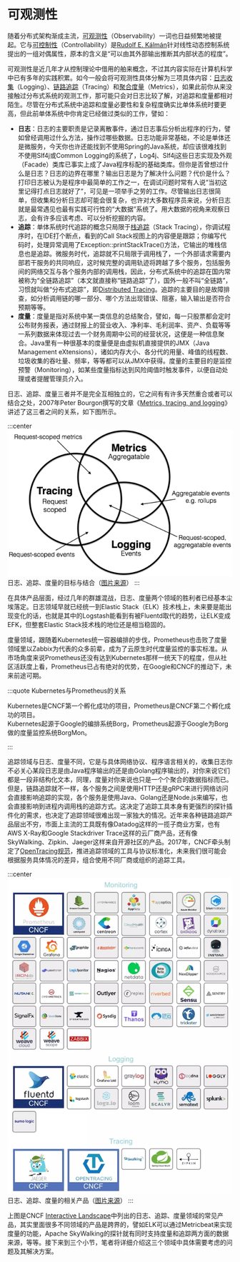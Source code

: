 # 可观测性

随着分布式架构渐成主流，[可观测性](https://en.wikipedia.org/wiki/Observability)（Observability）一词也日益频繁地被提起。它与[可控制性](https://en.wikipedia.org/wiki/Controllability)（Controllability）是[Rudolf E. Kálmán](https://en.wikipedia.org/wiki/Rudolf_E._Kálmán)针对线性动态控制系统提出的一组对偶属性，原本的含义是“可以由其外部输出推断其内部状态的程度”。

可观测性是近几年才从控制理论中借用的舶来概念，不过其内容实际在计算机科学中已有多年的实践积累。如今一般会将可观测性具体分解为三项具体内容：[日志收集](/distribution/observability/logging.html)（Logging）、[链路追踪](/distribution/observability/tracing.html)（Tracing）和[聚合度量](/distribution/observability/metrics.html)（Metrics），如果此前你从来没接触过分布式系统的观测工作，那可能只会对日志比较了解，对追踪和度量都相对陌生。尽管在分布式系统中追踪和度量必要性和复杂程度确实比单体系统时要更高，但此前单体系统中你肯定已经做过类似的工作，譬如：

- **日志**：日志的主要职责是记录离散事件，通过日志事后分析出程序的行为，譬如曾经调用过什么方法，操作过哪些数据。日志功能非常基础，不论是单体还是微服务，今天你也许还能找到不使用Spring的Java系统，却应该很难找到不使用Slf4j或Common Logging的系统了，Log4j、Slf4j这些日志实现及外观（Facade）类库已事实上成了Java程序标配的基础类库。但你是否曾想过什么是日志？日志的边界在哪里？输出日志是为了解决什么问题？代价是什么？打印日志被认为是程序中最简单的工作之一，在调试问题时常有人说“当初这里记得打点日志就好了”，可见是一项举手之劳的工作。尽管输出日志很简单，但收集和分析日志却可能会很复杂，也许对大多数程序员来说，分析日志就是最常遇见也最有实践可行性的“大数据”系统了。用大数据的视角来观察日志，会有许多应该考虑、可以分析挖掘的内容。
- **追踪**：单体系统时代追踪的概念只局限于[栈追踪](https://en.wikipedia.org/wiki/Stack_trace)（Stack Tracing），你调试程序时，在IDE打个断点，看到的Call Stack视图上的内容便是跟踪；你编写代码时，处理异常调用了Exception::printStackTrace()方法，它输出的堆栈信息也是追踪。微服务时代，追踪就不只局限于调用栈了，一个外部请求需要内部若干服务的共同响应，这时候完整的调用轨迹将跨越了多个服务，包括服务间的网络交互与各个服务内部的调用栈，因此，分布式系统中的追踪在国内常被称为“全链路追踪”（本文就直接称“链路追踪”了），国外一般不叫“全链路”，习惯就叫做“分布式追踪”，即[Distributed Tracing](https://opentracing.io/docs/overview/what-is-tracing/)。追踪的主要目的是故障排查，如分析调用链的哪一部分、哪个方法出现错误、阻塞，输入输出是否符合预期等等。
- **度量**：度量是指对系统中某一类信息的总结聚合，譬如，每一只股票都会定时公布财务报表，通过财报上的营业收入、净利率、毛利润率、资产、负载等等一系列数据来体现过去一个财务周期中公司的经营状况，这便是一种信息聚合。Java里有一种很基本的度量便是由虚拟机直接提供的JMX（Java Management eXtensions），诸如内存大小、各分代的用量、峰值的线程数、垃圾收集的吞吐量、频率，等等都可以从JMX中获得。度量的主要目的是监控预警（Monitoring），如某些度量指标达到风险阈值时触发事件，以便自动处理或者提醒管理员介入。

日志、追踪、度量三者并不是完全互相独立的，它之间有有许多天然重合或者可以结合之处，2007年Peter Bourgon撰写的文章《[Metrics, tracing, and logging](https://peter.bourgon.org/blog/2017/02/21/metrics-tracing-and-logging.html)》讲述了这三者之间的关系，如下图所示。

:::center
![](./images/mtl.png)
日志、追踪、度量的目标与结合（[图片来源](https://peter.bourgon.org/blog/2017/02/21/metrics-tracing-and-logging.html)）
:::

在具体产品层面，经过几年的群雄混战，日志、度量两个领域的胜利者已经基本尘埃落定。日志领域早就已经统一到Elastic Stack（ELK）技术栈上，未来要是能出现变化的话，也就是其中的Logstash能看到有被Fluentd取代的趋势，让ELK变成EFK，但整套Elastic Stack技术栈的地位还是相当稳固的。

度量领域，跟随着Kubernetes统一容器编排的步伐，Prometheus也击败了度量领域里以Zabbix为代表的众多前辈，成为了云原生时代度量监控的事实标准。从市场角度来说Prometheus还没有达到Kubernetes那样一统天下的程度，但从社区活跃度上看，Prometheus已占有绝对的优势，在Google和CNCF的推动下，未来前途可期。

:::quote Kubernetes与Prometheus的关系

Kubernetes是CNCF第一个孵化成功的项目，Prometheus是CNCF第二个孵化成功的项目。<br/>Kubernetes起源于Google的编排系统Borg，Prometheus起源于Google为Borg做的度量监控系统BorgMon。

:::

追踪领域与日志、度量不同，它是与具体网络协议、程序语言相关的，收集日志你不必关心某段日志是由Java程序输出的还是由Golang程序输出的，对你来说它们都是一段非结构化文本，同理，度量对你来说也只是一个个聚合的数据指标而已。但是，链路追踪就不一样，各个服务之间是使用HTTP还是gRPC来进行网络访问会直接影响追踪的实现，各个服务是使用Java、Golang还是Node.js来编写，也会直接影响到进程内调用栈的追踪方式。这决定了追踪工具本身有更强烈的探针插件化的需求，也决定了追踪领域很难出现一家独大的情况。近年来各种链路追踪产品层出不穷，市面上主流的工具既有像Datadog这样的一揽子商业方案，也有AWS X-Ray和Google Stackdriver Trace这样的云厂商产品，还有像SkyWalking、Zipkin、Jaeger这样来自开源社区的产品。2017年，CNCF牵头制定了[OpenTracing规范](https://opentracing.io/specification/)，推进追踪领域的工具与协议标准化，未来我们很可能会根据服务具体情况的差异，组合使用不同厂商或组织的追踪工具。

:::center
![](./images/cncf.png)
日志、追踪、度量的相关产品（[图片来源](https://landscape.cncf.io/)）
:::

上图是CNCF [Interactive Landscape](https://landscape.cncf.io/)中列出的日志、追踪、度量领域的常见产品，其实里面很多不同领域的产品是跨界的，譬如ELK可以通过Metricbeat来实现度量的功能，Apache SkyWalking的探针就有同时支持度量和追踪两方面的数据来源，等等。接下来到三个小节，笔者将详细介绍这三个领域中具体需要考虑的问题及其解决方案。



